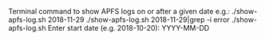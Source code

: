 Terminal command to show APFS logs on or after a given date
e.g.:
./show-apfs-log.sh 2018-11-29
./show-apfs-log.sh 2018-11-29|grep -i error
./show-apfs-log.sh
Enter start date (e.g. 2018-10-20): YYYY-MM-DD
